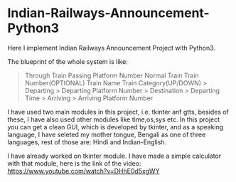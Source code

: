 # Indian-Railways-Announcement-Python3
Here I implement Indian Railways Announcement Project with Python3.

The blueprint of the whole system is like:
>Through Train
  > Passing Platform Number
> Normal Train
  > Train Number(OPTIONAL)
  > Train Name
  > Train Category(UP/DOWN)
    > Departing
      > Departing Platform Number
      > Destination
      > Departing Time
    > Arriving
      > Arriving Platform Number

I have used two main modules in this project, i.e. tkinter anf gtts, besides of these, I have also used other modules like time,os,sys etc.
In this project you can get a clean GUI, which is developed by tkinter, and as a speaking language, I have seleted my mother tongue, Bengali as one of three languages, rest of those are: Hindi and Indian-English.

I have already worked on tkinter module. I have made a simple calculator with that module, here is the link of the video:
https://www.youtube.com/watch?v=DHhE0d5xgWY
